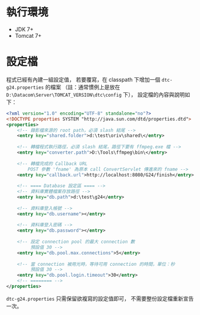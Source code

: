 執行環境
========

* JDK 7+
* Tomcat 7+


設定檔
======

程式已經有內建一組設定值，
若要覆寫，在 classpath 下增加一個 `dtc-g24.properties` 的檔案
（註：通常慣例上是放在 `D:\Datacom\Server\TOMCAT_VERSION\dtc\config` 下），
設定檔的內容與說明如下：

```XML
<?xml version="1.0" encoding="UTF-8" standalone="no"?>
<!DOCTYPE properties SYSTEM "http://java.sun.com/dtd/properties.dtd">
<properties>
	<!-- 錄影檔來源的 root path，必須 slash 結尾 -->
	<entry key="shared.folder">d:\test\oriv\shared\</entry>
	
	<!-- 轉檔程式執行路徑，必須 slash 結尾，路徑下要有 ffmpeg.exe 檔 -->
	<entry key="converter.path">D:\Tools\ffmpeg\bin\</entry>
	
	<!-- 轉檔完成的 Callback URL
		POST 參數 'fname' 為原本 call ConvertServlet 傳進來的 fname -->
	<entry key="callback.url">http://localhost:8080/G24/finish</entry>
	
	<!-- ==== Database 設定區 ==== -->
	<!-- 資料庫實體檔案存放路徑 -->
	<entry key="db.path">d:\test\g24</entry>
	
	<!-- 資料庫登入帳號 -->
	<entry key="db.username"></entry>
	
	<!-- 資料庫登入密碼 -->
	<entry key="db.password"></entry>
	
	<!-- 設定 connection pool 的最大 connection 數
		 預設值 30 -->
	<entry key="db.pool.max.connections">5</entry>
	
	<!-- 當 connection 被用光時，等待可用 connection 的時間，單位：秒 
		 預設值 30 -->
	<entry key="db.pool.login.timeout">30</entry>
	<!-- ======== -->
</properties>
```

`dtc-g24.properties` 只需保留欲複寫的設定值即可，
不需要整份設定檔重新宣告一次。